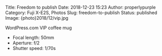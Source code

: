 Title: Freedom to publish
Date: 2018-12-23 15:23
Author: properlypurple
Category: Fuji X-E2S, Photos
Slug: freedom-to-publish
Status: published
Image: {photo}2018/12/vip.jpg

WordPress.com VIP coffee mug

-   Focal length: 50mm
-   Aperture: f/2
-   Shutter speed: 1/70s

